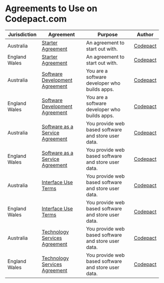 # Agreements to Use on Codepact.com

| Jurisdiction | Agreement |  Purpose | Author |
| ------------- | ------------- |------------- |------------- |
| Australia | [Starter Agreement](https://github.com/Codepact/starter-agreement/blob/master/starter-agreement.md) | An agreement to start out with.| [Codepact](http://github.com/codepact) |
| England Wales | [Starter Agreement](https://github.com/Codepact/starter-agreement/blob/master/starter-agreement.md) | An agreement to start out with.| [Codepact](http://github.com/codepact) |
| Australia | [Software Development Agreement](https://github.com/Codepact/software-development/blob/master/software-development.md) | You are a software developer who builds apps.| [Codepact](http://github.com/codepact) |
| England Wales | [Software Development Agreement](https://github.com/Codepact/software-development/blob/master/software-development.md) | You are a software developer who builds apps.| [Codepact](http://github.com/codepact) |
| Australia | [Software as a Service Agreement](https://github.com/Codepact/software-as-a-service/blob/master/software-as-a-service.md) | You provide web based software and store user data.| [Codepact](http://github.com/codepact) |
| England Wales | [Software as a Service Agreement](https://github.com/Codepact/software-as-a-service/blob/master/software-as-a-service.md) | You provide web based software and store user data.| [Codepact](http://github.com/codepact) |
| Australia | [Interface Use Terms](https://github.com/Codepact/interface-use-terms/blob/master/interface-use-terms.md) | You provide web based software and store user data.| [Codepact](http://github.com/codepact) |
| England Wales | [Interface Use Terms](https://github.com/Codepact/interface-use-terms/blob/master/interface-use-terms.md) | You provide web based software and store user data.| [Codepact](http://github.com/codepact) |
| Australia | [Technology Services Agreement](https://github.com/Codepact/technology-services/blob/master/technology-services.md) | You provide web based software and store user data.| [Codepact](http://github.com/codepact) |
| England Wales | [Technology Services Agreement](https://github.com/Codepact/technology-services/blob/master/technology-services.md) | You provide web based software and store user data.| [Codepact](http://github.com/codepact) |
